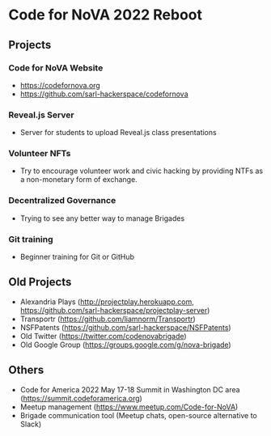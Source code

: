 # Code for NoVA 2022 Reboot

## Projects

### Code for NoVA Website

- https://codefornova.org  
- https://github.com/sarl-hackerspace/codefornova  

### Reveal.js Server
- Server for students to upload Reveal.js class presentations

### Volunteer NFTs
- Try to encourage volunteer work and civic hacking by providing NTFs as a non-monetary form of exchange.
### Decentralized Governance
- Trying to see any better way to manage Brigades

### Git training
- Beginner training for Git or GitHub

## Old Projects
- Alexandria Plays (http://projectplay.herokuapp.com, https://github.com/sarl-hackerspace/projectplay-server)
- Transportr (https://github.com/liamnorm/Transportr)
- NSFPatents (https://github.com/sarl-hackerspace/NSFPatents)
- Old Twitter (https://twitter.com/codenovabrigade)
- Old Google Group (https://groups.google.com/g/nova-brigade)

## Others
- Code for America 2022 May 17-18 Summit in Washington DC area (https://summit.codeforamerica.org)
- Meetup management (https://www.meetup.com/Code-for-NoVA)
- Brigade communication tool (Meetup chats, open-source alternative to Slack)
